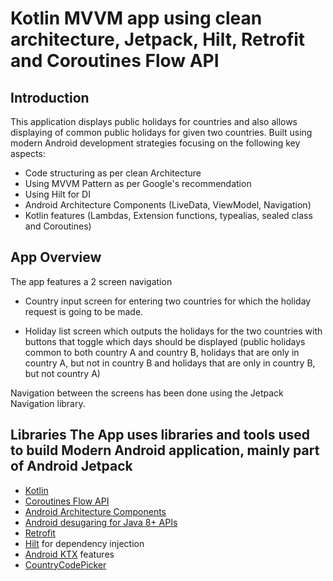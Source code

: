 # Kotlin MVVM app using clean architecture, Jetpack, Hilt, Retrofit and Coroutines Flow API

## Introduction
This application displays public holidays for countries and also allows displaying of common public holidays 
for given two countries. Built using modern Android development strategies focusing on the following key aspects:

- Code structuring as per clean Architecture
- Using MVVM Pattern as per Google's recommendation
- Using Hilt for DI
- Android Architecture Components (LiveData, ViewModel, Navigation)
- Kotlin features (Lambdas, Extension functions, typealias, sealed class and Coroutines)

## App Overview
The app features a 2 screen navigation

- Country input screen for entering two countries for which the holiday request is going to be made.

- Holiday list screen which outputs the holidays for the two countries with buttons that toggle 
  which days should be displayed (public holidays common to both country A and country B, 
  holidays that are only in country A, but not in country B and holidays that are only in country B, but not country A)

Navigation between the screens has been done using the Jetpack Navigation library.

## Libraries The App uses libraries and tools used to build Modern Android application, mainly part of Android Jetpack
- [Kotlin](https://kotlinlang.org/)
- [Coroutines Flow API](https://kotlinlang.org/docs/reference/coroutines/flow.html)
- [Android Architecture Components](https://developer.android.com/topic/libraries/architecture)
- [Android desugaring for Java 8+ APIs](https://developer.android.com/studio/write/java8-support#library-desugaring)
- [Retrofit](https://square.github.io/retrofit/)
- [Hilt](https://dagger.dev/hilt/) for dependency injection
- [Android KTX](https://developer.android.com/kotlin/ktx) features
- [CountryCodePicker](https://github.com/hbb20/CountryCodePickerProject)